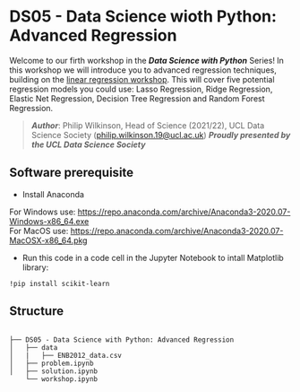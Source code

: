 # DS05 - Data Science wioth Python: Advanced Regression

Welcome to our firth workshop in the ***Data Science with Python*** Series! In this workshop we will introduce you to advanced regression techniques, building on the [linear regression workshop](https://github.com/UCL-DSS/linear-regression-workshop). This will cover five potential regression models you could use: Lasso Regression, Ridge Regression, Elastic Net Regression, Decision Tree Regression and Random Forest Regression.

>***Author***: Philip Wilkinson, Head of Science (2021/22), UCL Data Science Society (philip.wilkinson.19@ucl.ac.uk)
>***Proudly presented by the UCL Data Science Society***

## Software prerequisite
- Install Anaconda

For Windows use: https://repo.anaconda.com/archive/Anaconda3-2020.07-Windows-x86_64.exe <br/>
For MacOS use: https://repo.anaconda.com/archive/Anaconda3-2020.07-MacOSX-x86_64.pkg

- Run this code in a code cell in the Jupyter Notebook to intall Matplotlib library:

```shell
!pip install scikit-learn

```

## Structure

```shell

├── DS05 - Data Science with Python: Advanced Regression
│   ├── data
│   |   ├── ENB2012_data.csv
│   ├── problem.ipynb
│   ├── solution.ipynb
    └── workshop.ipynb

```